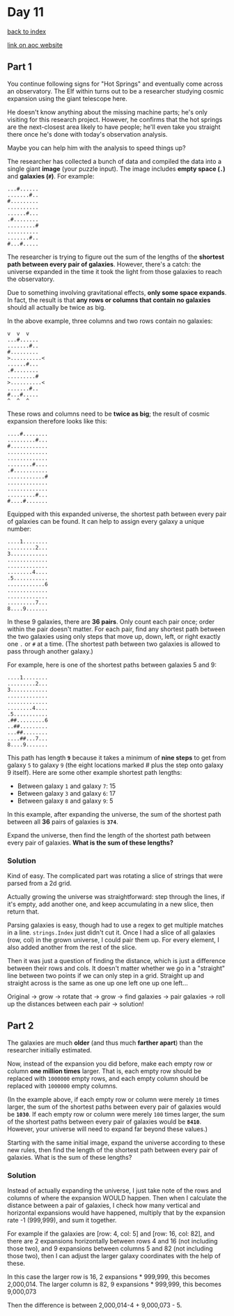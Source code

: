 # Day 11

[back to index](https://github.com/javorszky/adventofcode2023/)

[link on aoc website](https://adventofcode.com/2023/day/11)

## Part 1

You continue following signs for "Hot Springs" and eventually come across an observatory. The Elf within turns out to be a researcher studying cosmic expansion using the giant telescope here.

He doesn't know anything about the missing machine parts; he's only visiting for this research project. However, he confirms that the hot springs are the next-closest area likely to have people; he'll even take you straight there once he's done with today's observation analysis.

Maybe you can help him with the analysis to speed things up?

The researcher has collected a bunch of data and compiled the data into a single giant **image** (your puzzle input). The image includes **empty space (`.`)** and **galaxies (`#`)**. For example:

```
...#......
.......#..
#.........
..........
......#...
.#........
.........#
..........
.......#..
#...#.....
```
The researcher is trying to figure out the sum of the lengths of the **shortest path between every pair of galaxies**. However, there's a catch: the universe expanded in the time it took the light from those galaxies to reach the observatory.

Due to something involving gravitational effects, **only some space expands**. In fact, the result is that **any rows or columns that contain no galaxies** should all actually be twice as big.

In the above example, three columns and two rows contain no galaxies:

```
v  v  v
...#......
.......#..
#.........
>..........<
......#...
.#........
.........#
>..........<
.......#..
#...#.....
^  ^  ^
```
These rows and columns need to be **twice as big**; the result of cosmic expansion therefore looks like this:

```
....#........
.........#...
#............
.............
.............
........#....
.#...........
............#
.............
.............
.........#...
#....#.......
```
Equipped with this expanded universe, the shortest path between every pair of galaxies can be found. It can help to assign every galaxy a unique number:

```
....1........
.........2...
3............
.............
.............
........4....
.5...........
............6
.............
.............
.........7...
8....9.......
```
In these 9 galaxies, there are **36 pairs**. Only count each pair once; order within the pair doesn't matter. For each pair, find any shortest path between the two galaxies using only steps that move up, down, left, or right exactly one `.` or `#` at a time. (The shortest path between two galaxies is allowed to pass through another galaxy.)

For example, here is one of the shortest paths between galaxies 5 and 9:

```
....1........
.........2...
3............
.............
.............
........4....
.5...........
.##.........6
..##.........
...##........
....##...7...
8....9.......
```

This path has length **`9`** because it takes a minimum of **nine steps** to get from galaxy `5` to galaxy `9` (the eight locations marked # plus the step onto galaxy 9 itself). Here are some other example shortest path lengths:

* Between galaxy `1` and galaxy `7`: 15
* Between galaxy `3` and galaxy `6`: 17
* Between galaxy `8` and galaxy `9`: 5

In this example, after expanding the universe, the sum of the shortest path between all **36** pairs of galaxies is **`374`**.

Expand the universe, then find the length of the shortest path between every pair of galaxies. **What is the sum of these lengths?**

### Solution

Kind of easy. The complicated part was rotating a slice of strings that were parsed from a 2d grid.

Actually growing the universe was straightforward: step through the lines, if it's empty, add another one, and keep accumulating in a new slice, then return that.

Parsing galaxies is easy, though had to use a regex to get multiple matches in a line. `strings.Index` just didn't cut it. Once I had a slice of all galaxies (row, col) in the grown universe, I could pair them up. For every element, I also added another from the rest of the slice.

Then it was just a question of finding the distance, which is just a difference between their rows and cols. It doesn't matter whether we go in a "straight" line between two points if we can only step in a grid. Straight up and straight across is the same as one up one left one up one left...

Original -> grow -> rotate that -> grow -> find galaxies -> pair galaxies -> roll up the distances between each pair -> solution!

## Part 2

The galaxies are much **older** (and thus much **farther apart**) than the researcher initially estimated.

Now, instead of the expansion you did before, make each empty row or column **one million times** larger. That is, each empty row should be replaced with `1000000` empty rows, and each empty column should be replaced with `1000000` empty columns.

(In the example above, if each empty row or column were merely `10` times larger, the sum of the shortest paths between every pair of galaxies would be **`1030`**. If each empty row or column were merely `100` times larger, the sum of the shortest paths between every pair of galaxies would be **`8410`**. However, your universe will need to expand far beyond these values.)

Starting with the same initial image, expand the universe according to these new rules, then find the length of the shortest path between every pair of galaxies. What is the sum of these lengths?

### Solution

Instead of actually expanding the universe, I just take note of the rows and columns of where the expansion WOULD happen. Then when I calculate the distance between a pair of galaxies, I check how many vertical and horizontal expansions would have happened, multiply that by the expansion rate -1 (999,999), and sum it together.

For example if the galaxies are [row: 4, col: 5] and [row: 16, col: 82], and there are 2 expansions horizontally between rows 4 and 16 (not including those two), and 9 expansions between columns 5 and 82 (not including those two), then I can adjust the larger galaxy coordinates with the help of these.

In this case the larger row is 16, 2 expansions * 999,999, this becomes 2,000,014.
The larger column is 82, 9 expansions * 999,999, this becomes 9,000,073

Then the difference is between 2,000,014-4 + 9,000,073 - 5.
